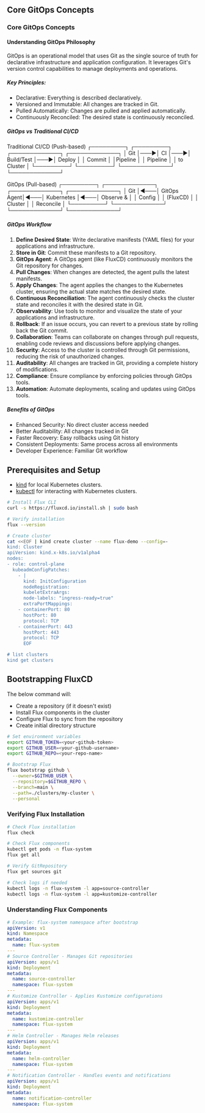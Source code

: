 ## Core GitOps Concepts

### Core GitOps Concepts

#### Understanding GitOps Philosophy
   
GitOps is an operational model that uses Git as the single source of truth for declarative infrastructure and application configuration. It leverages Git's version control capabilities to manage deployments and operations. 

##### Key Principles:

- Declarative: Everything is described declaratively.
- Versioned and Immutable: All changes are tracked in Git.
- Pulled Automatically: Changes are pulled and applied automatically.
- Continuously Reconciled: The desired state is continuously reconciled.

##### GitOps vs Traditional CI/CD

Traditional CI/CD (Push-based)
┌─────────┐    ┌─────────┐    ┌─────────────┐    ┌─────────────┐
│   Git   │───▶│   CI    │───▶│ Build/Test  │───▶│   Deploy    │
│ Commit  │    │Pipeline │    │   Pipeline  │    │ to Cluster  │
└─────────┘    └─────────┘    └─────────────┘    └─────────────┘

GitOps (Pull-based)
┌─────────┐    ┌─────────────┐    ┌─────────────┐    ┌─────────────┐
│   Git   │◄───│ GitOps Agent│◄───│ Kubernetes  │◄───│  Observe &  │
│ Config  │    │ (FluxCD)    │    │  Cluster    │    │ Reconcile   │
└─────────┘    └─────────────┘    └─────────────┘    └─────────────┘

##### GitOps Workflow

1. **Define Desired State**: Write declarative manifests (YAML files) for your applications and infrastructure.
2. **Store in Git**: Commit these manifests to a Git repository.
3. **GitOps Agent**: A GitOps agent (like FluxCD) continuously monitors the Git repository for changes.
4. **Pull Changes**: When changes are detected, the agent pulls the latest manifests.
5. **Apply Changes**: The agent applies the changes to the Kubernetes cluster, ensuring the actual state matches the desired state.
6. **Continuous Reconciliation**: The agent continuously checks the cluster state and reconciles it with the desired state in Git.
7. **Observability**: Use tools to monitor and visualize the state of your applications and infrastructure.
8. **Rollback**: If an issue occurs, you can revert to a previous state by rolling back the Git commit.
9. **Collaboration**: Teams can collaborate on changes through pull requests, enabling code reviews and discussions before applying changes.
10. **Security**: Access to the cluster is controlled through Git permissions, reducing the risk of unauthorized changes.
11. **Auditability**: All changes are tracked in Git, providing a complete history of modifications.
12. **Compliance**: Ensure compliance by enforcing policies through GitOps tools.
13. **Automation**: Automate deployments, scaling and updates using GitOps tools.

##### Benefits of GitOps

- Enhanced Security: No direct cluster access needed
- Better Auditability: All changes tracked in Git
- Faster Recovery: Easy rollbacks using Git history
- Consistent Deployments: Same process across all environments
- Developer Experience: Familiar Git workflow

## Prerequisites and Setup

- [kind](https://kind.sigs.k8s.io/docs/user/quick-start/) for local Kubernetes clusters.
- [kubectl](https://kubernetes.io/docs/tasks/tools/) for interacting with Kubernetes clusters.

```bash 
# Install Flux CLI
curl -s https://fluxcd.io/install.sh | sudo bash

# Verify installation
flux --version

# Create cluster
cat <<EOF | kind create cluster --name flux-demo --config=-
kind: Cluster
apiVersion: kind.x-k8s.io/v1alpha4
nodes:
- role: control-plane
  kubeadmConfigPatches:
    - |
      kind: InitConfiguration
      nodeRegistration:
      kubeletExtraArgs:
      node-labels: "ingress-ready=true"
      extraPortMappings:
    - containerPort: 80
      hostPort: 80
      protocol: TCP
    - containerPort: 443
      hostPort: 443
      protocol: TCP
      EOF

# list clusters
kind get clusters
```

## Bootstrapping FluxCD

The below command will:

- Create a repository (if it doesn't exist)
- Install Flux components in the cluster
- Configure Flux to sync from the repository
- Create initial directory structure

```bash
# Set environment variables
export GITHUB_TOKEN=<your-github-token>
export GITHUB_USER=<your-github-username>
export GITHUB_REPO=<your-repo-name>

# Bootstrap Flux
flux bootstrap github \
  --owner=$GITHUB_USER \
  --repository=$GITHUB_REPO \
  --branch=main \
  --path=./clusters/my-cluster \
  --personal
```

### Verifying Flux Installation

```bash
# Check Flux installation
flux check

# Check Flux components
kubectl get pods -n flux-system
flux get all

# Verify GitRepository
flux get sources git

# Check logs if needed
kubectl logs -n flux-system -l app=source-controller
kubectl logs -n flux-system -l app=kustomize-controller
```

### Understanding Flux Components

```yaml
# Example: flux-system namespace after bootstrap
apiVersion: v1
kind: Namespace
metadata:
  name: flux-system
---
# Source Controller - Manages Git repositories
apiVersion: apps/v1
kind: Deployment
metadata:
  name: source-controller
  namespace: flux-system
---
# Kustomize Controller - Applies Kustomize configurations
apiVersion: apps/v1
kind: Deployment
metadata:
  name: kustomize-controller
  namespace: flux-system
---
# Helm Controller - Manages Helm releases
apiVersion: apps/v1
kind: Deployment
metadata:
  name: helm-controller
  namespace: flux-system
---
# Notification Controller - Handles events and notifications
apiVersion: apps/v1
kind: Deployment
metadata:
  name: notification-controller
  namespace: flux-system
```